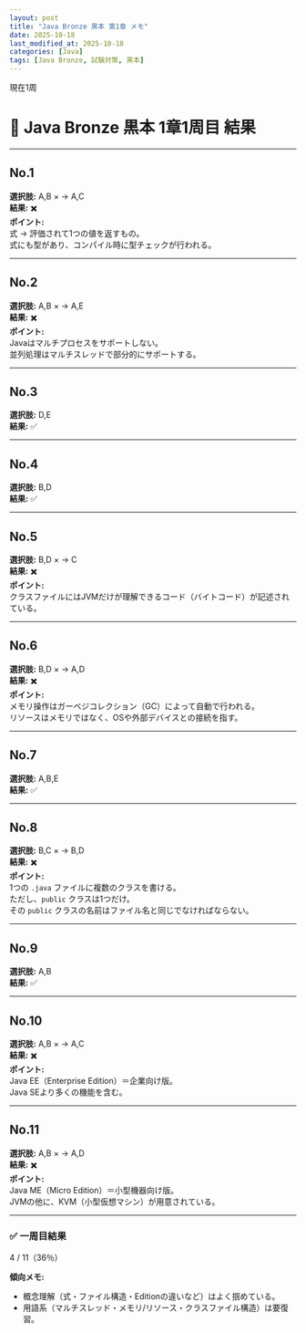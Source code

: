 ```yaml
---
layout: post
title: "Java Bronze 黒本 第1章 メモ"
date: 2025-10-18
last_modified_at: 2025-10-18
categories: [Java]
tags: [Java Bronze, 試験対策, 黒本]
---
```


現在1周

# 🧩 Java Bronze 黒本 1章1周目 結果

---

## No.1
**選択肢:** A,B × → A,C  
**結果:** ✖️  
**ポイント:**  
式 → 評価されて1つの値を返すもの。  
式にも型があり、コンパイル時に型チェックが行われる。

---

## No.2
**選択肢:** A,B × → A,E  
**結果:** ✖️  
**ポイント:**  
Javaはマルチプロセスをサポートしない。  
並列処理はマルチスレッドで部分的にサポートする。

---

## No.3
**選択肢:** D,E  
**結果:** ✅  

---

## No.4
**選択肢:** B,D  
**結果:** ✅  

---

## No.5
**選択肢:** B,D × → C  
**結果:** ✖️  
**ポイント:**  
クラスファイルにはJVMだけが理解できるコード（バイトコード）が記述されている。

---

## No.6
**選択肢:** B,D × → A,D  
**結果:** ✖️  
**ポイント:**  
メモリ操作はガーベジコレクション（GC）によって自動で行われる。  
リソースはメモリではなく、OSや外部デバイスとの接続を指す。

---

## No.7
**選択肢:** A,B,E  
**結果:** ✅  

---

## No.8
**選択肢:** B,C × → B,D  
**結果:** ✖️  
**ポイント:**  
1つの `.java` ファイルに複数のクラスを書ける。  
ただし、`public` クラスは1つだけ。  
その `public` クラスの名前はファイル名と同じでなければならない。

---

## No.9
**選択肢:** A,B  
**結果:** ✅  

---

## No.10
**選択肢:** A,B × → A,C  
**結果:** ✖️  
**ポイント:**  
Java EE（Enterprise Edition）＝企業向け版。  
Java SEより多くの機能を含む。

---

## No.11
**選択肢:** A,B × → A,D  
**結果:** ✖️  
**ポイント:**  
Java ME（Micro Edition）＝小型機器向け版。  
JVMの他に、KVM（小型仮想マシン）が用意されている。

---

### ✅ 一周目結果
4 / 11（36％）

**傾向メモ:**
- 概念理解（式・ファイル構造・Editionの違いなど）はよく掴めている。  
- 用語系（マルチスレッド・メモリ/リソース・クラスファイル構造）は要復習。
